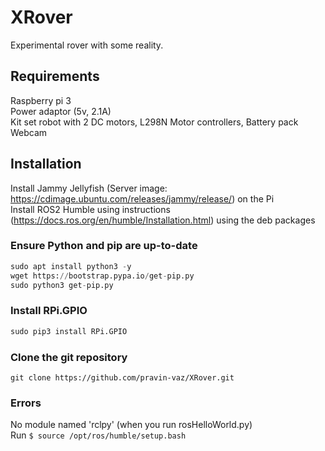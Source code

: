 # XRover
Experimental rover with some reality.<br>

## Requirements
Raspberry pi 3  <br>
Power adaptor (5v, 2.1A)  <br>
Kit set robot with 2 DC motors, L298N Motor controllers, Battery pack  <br>
Webcam  

## Installation
Install Jammy Jellyfish (Server image: https://cdimage.ubuntu.com/releases/jammy/release/) on the Pi  <br>
Install ROS2 Humble using instructions (https://docs.ros.org/en/humble/Installation.html) using the deb packages  <br>


### Ensure Python and pip are up-to-date <br>
```python
sudo apt install python3 -y 
wget https://bootstrap.pypa.io/get-pip.py
sudo python3 get-pip.py
```

### Install RPi.GPIO <br>
```python
sudo pip3 install RPi.GPIO
```

### Clone the git repository <br>
```git clone https://github.com/pravin-vaz/XRover.git```

### Errors
No module named 'rclpy' (when you run rosHelloWorld.py) <br>
Run
```$ source /opt/ros/humble/setup.bash```

